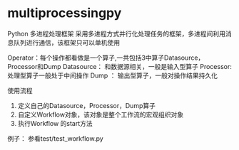 # multiprocessingpy
Python 多进程处理框架
采用多进程方式并行化处理任务的框架，多进程间利用消息队列进行通信，该框架只可以单机使用

Operator：每个操作都看做是一个算子,一共包括3中算子Datasource，Processor和Dump
Datasource： 和数据源相关，一般是输入型算子
Processor: 处理型算子一般处于中间操作
Dump ： 输出型算子，一般对操作结果持久化

使用流程
1. 定义自己的Datasource，Processor，Dump算子
2. 自定义Workflow对象，该对象是整个工作流的宏观组织对象
3. 执行Workflow 的start方法

例子： 参看test/test_workflow.py
